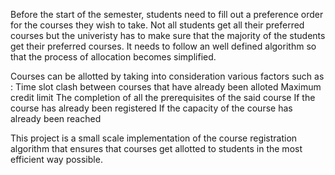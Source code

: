 Before the start of the semester, students need to fill out a preference order for the courses they wish to take. 
Not all students get all their preferred courses but the univeristy has to make sure that the majority of the students get their preferred courses.
It needs to follow an well defined algorithm so that the process of allocation becomes simplified.

Courses can be allotted by taking into consideration various factors such as :
  Time slot clash between courses that have already been alloted
  Maximum credit limit
  The completion of all the prerequisites of the said course
  If the course has already been registered
  If the capacity of the course has already been reached

This project is a small scale implementation of the course registration algorithm that ensures that courses get allotted to students in the most efficient way possible.
